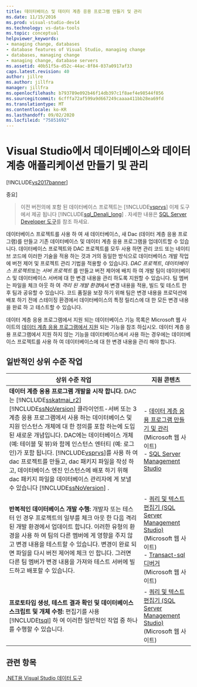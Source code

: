 ```yaml
---
title: 데이터베이스 및 데이터 계층 응용 프로그램 만들기 및 관리
ms.date: 11/15/2016
ms.prod: visual-studio-dev14
ms.technology: vs-data-tools
ms.topic: conceptual
helpviewer_keywords:
- managing change, databases
- database features of Visual Studio, managing change
- databases, managing change
- managing change, database servers
ms.assetid: 40b51f5a-d52c-44ac-8f84-037a0917af33
caps.latest.revision: 40
author: jillre
ms.author: jillfra
manager: jillfra
ms.openlocfilehash: b793789e092b46f14db397c1f8aef4e98544f856
ms.sourcegitcommit: 6cfffa72af599a9d667249caaaa411bb28ea69fd
ms.translationtype: MT
ms.contentlocale: ko-KR
ms.lasthandoff: 09/02/2020
ms.locfileid: "75851692"
---
```

# <a name="creating-and-managing-databases-and-data-tier-applications-in-visual-studio"></a>Visual Studio에서 데이터베이스와 데이터 계층 애플리케이션 만들기 및 관리
[!INCLUDE[vs2017banner](../includes/vs2017banner.md)]

중요]
> 이전 버전의에 포함 된 데이터베이스 프로젝트는 [!INCLUDE[vsprvs](../includes/vsprvs-md.md)] 이제 도구에서 제공 됩니다 [!INCLUDE[sql_Denali_long](../includes/sql-denali-long-md.md)] . 자세한 내용은 [SQL Server Developer 도구](https://msdn.microsoft.com/library/hh272686(VS.103).aspx)를 참조 하세요.

 데이터베이스 프로젝트를 사용 하 여 새 데이터베이스, 새 Dac (데이터 계층 응용 프로그램)를 만들고 기존 데이터베이스 및 데이터 계층 응용 프로그램을 업데이트할 수 있습니다. 데이터베이스 프로젝트와 DAC 프로젝트를 모두 사용 하면 관리 코드 또는 네이티브 코드에 이러한 기술을 적용 하는 것과 거의 동일한 방식으로 데이터베이스 개발 작업에 버전 제어 및 프로젝트 관리 기법을 적용할 수 있습니다. *DAC 프로젝트*, *데이터베이스 프로젝트*또는 *서버 프로젝트* 를 만들고 버전 제어에 배치 하 여 개발 팀이 데이터베이스 및 데이터베이스 서버에 대 한 변경 내용을 관리 하도록 지원할 수 있습니다. 팀 멤버는 파일을 체크 아웃 하 여 *격리 된 개발 환경*에서 변경 내용을 적용, 빌드 및 테스트 한 후 팀과 공유할 수 있습니다. 코드 품질을 보장 하기 위해 팀은 변경 내용을 프로덕션에 배포 하기 전에 스테이징 환경에서 데이터베이스의 특정 릴리스에 대 한 모든 변경 내용을 완료 하 고 테스트할 수 있습니다.

 데이터 계층 응용 프로그램에서 지원 되는 데이터베이스 기능 목록은 Microsoft 웹 사이트의 [데이터 계층 응용 프로그램에서 지원](https://msdn.microsoft.com/library/ee362013(VS.100).aspx) 되는 기능을 참조 하십시오. 데이터 계층 응용 프로그램에서 지원 하지 않는 기능을 데이터베이스에서 사용 하는 경우에는 데이터베이스 프로젝트를 사용 하 여 데이터베이스에 대 한 변경 내용을 관리 해야 합니다.

## <a name="common-high-level-tasks"></a>일반적인 상위 수준 작업

|상위 수준 작업|지원 콘텐츠|
|----------------------|------------------------|
|**데이터 계층 응용 프로그램 개발을 시작 합니다.** DAC는 [!INCLUDE[sskatmai_r2](../includes/sskatmai-r2-md.md)] [!INCLUDE[ssNoVersion](../includes/ssnoversion-md.md)] 클라이언트-서버 또는 3 계층 응용 프로그램에서 사용 하는 데이터베이스 및 지원 인스턴스 개체에 대 한 정의를 포함 하는에 도입 된 새로운 개념입니다. DAC에는 데이터베이스 개체 (예: 테이블 및 뷰)와 함께 인스턴스 엔터티 (예: 로그인)가 포함 됩니다. [!INCLUDE[vsprvs](../includes/vsprvs-md.md)]를 사용 하 여 dac 프로젝트를 만들고, dac 패키지 파일을 작성 하 고, 데이터베이스 엔진 인스턴스에 배포 하기 위해 dac 패키지 파일을 데이터베이스 관리자에 게 보낼 수 있습니다 [!INCLUDE[ssNoVersion](../includes/ssnoversion-md.md)] .|-   [데이터 계층 응용 프로그램 만들기 및 관리](https://msdn.microsoft.com/library/ee361996(VS.100).aspx) (Microsoft 웹 사이트)<br />-   [SQL Server Management Studio](https://msdn.microsoft.com/library/hh213248(SQL.110).aspx)|
|**반복적인 데이터베이스 개발 수행:** 개발자 또는 테스터 인 경우 프로젝트의 일부를 체크 아웃 한 다음 격리 된 개발 환경에서 업데이트 합니다. 이러한 유형의 환경을 사용 하 여 팀의 다른 멤버에 게 영향을 주지 않고 변경 내용을 테스트할 수 있습니다. 변경이 완료 되 면 파일을 다시 버전 제어에 체크 인 합니다. 그러면 다른 팀 멤버가 변경 내용을 가져와 테스트 서버에 빌드하고 배포할 수 있습니다.|-   [쿼리 및 텍스트 편집기 (SQL Server Management Studio)](https://msdn.microsoft.com/library/ms173477(SQL.110).aspx) (Microsoft 웹 사이트)<br />-   [Transact-sql 디버거](https://msdn.microsoft.com/library/cc645997(SQL.110).aspx) (Microsoft 웹 사이트)|
|**프로토타입 생성, 테스트 결과 확인 및 데이터베이스 스크립트 및 개체 수정:** 편집기를 사용 [!INCLUDE[tsql](../includes/tsql-md.md)] 하 여 이러한 일반적인 작업 중 하나를 수행할 수 있습니다.|-   [쿼리 및 텍스트 편집기 (SQL Server Management Studio)](https://msdn.microsoft.com/library/ms173477(SQL.110).aspx) (Microsoft 웹 사이트)|

## <a name="see-also"></a>관련 항목
 [.NET용 Visual Studio 데이터 도구](../data-tools/visual-studio-data-tools-for-dotnet.md)
